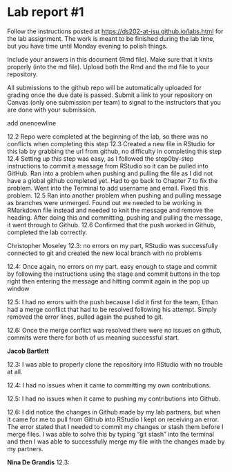 
<!-- README.md is generated from README.Rmd. Please edit the README.Rmd file -->

# Lab report \#1

Follow the instructions posted at
<https://ds202-at-isu.github.io/labs.html> for the lab assignment. The
work is meant to be finished during the lab time, but you have time
until Monday evening to polish things.

Include your answers in this document (Rmd file). Make sure that it
knits properly (into the md file). Upload both the Rmd and the md file
to your repository.

All submissions to the github repo will be automatically uploaded for
grading once the due date is passed. Submit a link to your repository on
Canvas (only one submission per team) to signal to the instructors that
you are done with your submission.

add onenoewline

12.2 Repo were completed at the beginning of the lab, so there was no
conflicts when completing this step 12.3 Created a new file in RStudio
for this lab by grabbing the url from github, no difficulty in
completing this step 12.4 Setting up this step was easy, as I followed
the step0by-step instructions to commit a message from RStudio so it can
be pulled into GitHub. Ran into a problem when pushing and pulling the
file as I did not have a global github completed yet. Had to go back to
Chapter 7 to fix the problem. Went into the Terminal to add username and
email. Fixed this problem. 12.5 Ran into another problem when pushing
and pulling message as branches were unmerged. Found out we needed to be
working in RMarkdown file instead and needed to knit the message and
remove the heading. After doing this and committing, pushing and pulling
the message, it went through to Github. 12.6 Confirmed that the push
worked in Github, completed the lab correctly.

Christopher Moseley 12.3: no errors on my part, RStudio was successfully
connected to git and created the new local branch with no problems

12.4: Once again, no errors on my part. easy enough to stage and commit
by following the instructions using the stage and commit buttons in the
top right then entering the message and hitting commit again in the pop
up window

12.5: I had no errors with the push because I did it first for the team,
Ethan had a merge conflict that had to be resolved following his
attempt. Simply removed the error lines, pulled again the pushed to git.

12.6: Once the merge conflict was resolved there were no issues on
github, commits were there for both of us meaning successful start.

**Jacob Bartlett**

12.3: I was able to properly clone the repository into RStudio with no
trouble at all.

12.4: I had no issues when it came to committing my own contributions.

12.5: I had no issues when it came to pushing my contributions into
Github.

12.6: I did notice the changes in Github made by my lab partners, but
when it came for me to pull from Github into RStudio I kept on receiving
an error. The error stated that I needed to commit my changes or stash
them before I merge files. I was able to solve this by typing “git
stash” into the terminal and then I was able to successfully merge my
file with the changes made by my partners.


**Nina De Grandis**
12.3: 


